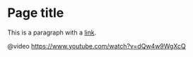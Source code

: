 # Page title

This is a paragraph with a [link](http://tzi.fr).

@video https://www.youtube.com/watch?v=dQw4w9WgXcQ